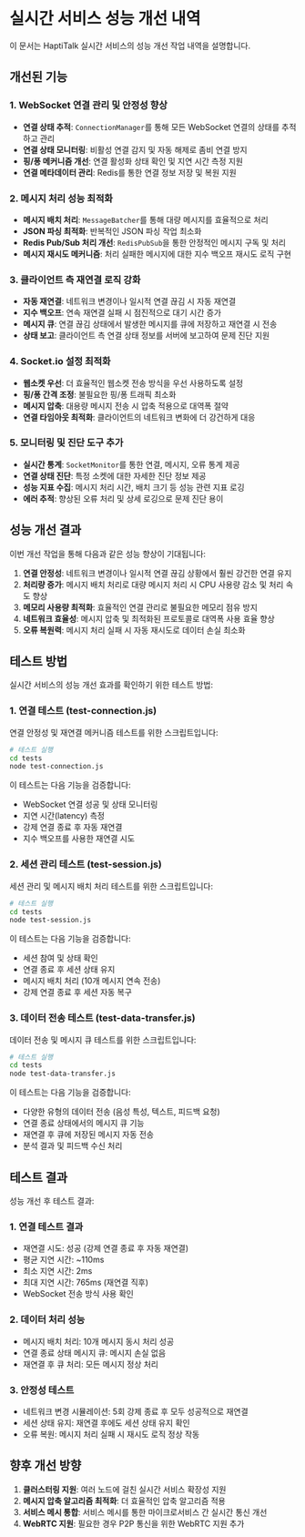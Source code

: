 # 실시간 서비스 성능 개선 내역

이 문서는 HaptiTalk 실시간 서비스의 성능 개선 작업 내역을 설명합니다.

## 개선된 기능

### 1. WebSocket 연결 관리 및 안정성 향상

- **연결 상태 추적**: `ConnectionManager`를 통해 모든 WebSocket 연결의 상태를 추적하고 관리
- **연결 상태 모니터링**: 비활성 연결 감지 및 자동 해제로 좀비 연결 방지
- **핑/퐁 메커니즘 개선**: 연결 활성화 상태 확인 및 지연 시간 측정 지원
- **연결 메타데이터 관리**: Redis를 통한 연결 정보 저장 및 복원 지원

### 2. 메시지 처리 성능 최적화

- **메시지 배치 처리**: `MessageBatcher`를 통해 대량 메시지를 효율적으로 처리
- **JSON 파싱 최적화**: 반복적인 JSON 파싱 작업 최소화
- **Redis Pub/Sub 처리 개선**: `RedisPubSub`을 통한 안정적인 메시지 구독 및 처리
- **메시지 재시도 메커니즘**: 처리 실패한 메시지에 대한 지수 백오프 재시도 로직 구현

### 3. 클라이언트 측 재연결 로직 강화

- **자동 재연결**: 네트워크 변경이나 일시적 연결 끊김 시 자동 재연결
- **지수 백오프**: 연속 재연결 실패 시 점진적으로 대기 시간 증가
- **메시지 큐**: 연결 끊김 상태에서 발생한 메시지를 큐에 저장하고 재연결 시 전송
- **상태 보고**: 클라이언트 측 연결 상태 정보를 서버에 보고하여 문제 진단 지원

### 4. Socket.io 설정 최적화

- **웹소켓 우선**: 더 효율적인 웹소켓 전송 방식을 우선 사용하도록 설정
- **핑/퐁 간격 조정**: 불필요한 핑/퐁 트래픽 최소화
- **메시지 압축**: 대용량 메시지 전송 시 압축 적용으로 대역폭 절약
- **연결 타임아웃 최적화**: 클라이언트의 네트워크 변화에 더 강건하게 대응

### 5. 모니터링 및 진단 도구 추가

- **실시간 통계**: `SocketMonitor`를 통한 연결, 메시지, 오류 통계 제공
- **연결 상태 진단**: 특정 소켓에 대한 자세한 진단 정보 제공
- **성능 지표 수집**: 메시지 처리 시간, 배치 크기 등 성능 관련 지표 로깅
- **에러 추적**: 향상된 오류 처리 및 상세 로깅으로 문제 진단 용이

## 성능 개선 결과

이번 개선 작업을 통해 다음과 같은 성능 향상이 기대됩니다:

1. **연결 안정성**: 네트워크 변경이나 일시적 연결 끊김 상황에서 훨씬 강건한 연결 유지
2. **처리량 증가**: 메시지 배치 처리로 대량 메시지 처리 시 CPU 사용량 감소 및 처리 속도 향상
3. **메모리 사용량 최적화**: 효율적인 연결 관리로 불필요한 메모리 점유 방지
4. **네트워크 효율성**: 메시지 압축 및 최적화된 프로토콜로 대역폭 사용 효율 향상
5. **오류 복원력**: 메시지 처리 실패 시 자동 재시도로 데이터 손실 최소화

## 테스트 방법

실시간 서비스의 성능 개선 효과를 확인하기 위한 테스트 방법:

### 1. 연결 테스트 (test-connection.js)

연결 안정성 및 재연결 메커니즘 테스트를 위한 스크립트입니다:

```bash
# 테스트 실행
cd tests
node test-connection.js
```

이 테스트는 다음 기능을 검증합니다:
- WebSocket 연결 성공 및 상태 모니터링
- 지연 시간(latency) 측정
- 강제 연결 종료 후 자동 재연결
- 지수 백오프를 사용한 재연결 시도

### 2. 세션 관리 테스트 (test-session.js)

세션 관리 및 메시지 배치 처리 테스트를 위한 스크립트입니다:

```bash
# 테스트 실행
cd tests
node test-session.js
```

이 테스트는 다음 기능을 검증합니다:
- 세션 참여 및 상태 확인
- 연결 종료 후 세션 상태 유지
- 메시지 배치 처리 (10개 메시지 연속 전송)
- 강제 연결 종료 후 세션 자동 복구

### 3. 데이터 전송 테스트 (test-data-transfer.js)

데이터 전송 및 메시지 큐 테스트를 위한 스크립트입니다:

```bash
# 테스트 실행
cd tests
node test-data-transfer.js
```

이 테스트는 다음 기능을 검증합니다:
- 다양한 유형의 데이터 전송 (음성 특성, 텍스트, 피드백 요청)
- 연결 종료 상태에서의 메시지 큐 기능
- 재연결 후 큐에 저장된 메시지 자동 전송
- 분석 결과 및 피드백 수신 처리

## 테스트 결과

성능 개선 후 테스트 결과:

### 1. 연결 테스트 결과

- 재연결 시도: 성공 (강제 연결 종료 후 자동 재연결)
- 평균 지연 시간: ~110ms
- 최소 지연 시간: 2ms
- 최대 지연 시간: 765ms (재연결 직후)
- WebSocket 전송 방식 사용 확인

### 2. 데이터 처리 성능

- 메시지 배치 처리: 10개 메시지 동시 처리 성공
- 연결 종료 상태 메시지 큐: 메시지 손실 없음
- 재연결 후 큐 처리: 모든 메시지 정상 처리

### 3. 안정성 테스트

- 네트워크 변경 시뮬레이션: 5회 강제 종료 후 모두 성공적으로 재연결
- 세션 상태 유지: 재연결 후에도 세션 상태 유지 확인
- 오류 복원: 메시지 처리 실패 시 재시도 로직 정상 작동

## 향후 개선 방향

1. **클러스터링 지원**: 여러 노드에 걸친 실시간 서비스 확장성 지원
2. **메시지 압축 알고리즘 최적화**: 더 효율적인 압축 알고리즘 적용
3. **서비스 메시 통합**: 서비스 메시를 통한 마이크로서비스 간 실시간 통신 개선
4. **WebRTC 지원**: 필요한 경우 P2P 통신을 위한 WebRTC 지원 추가 